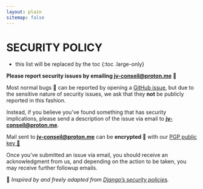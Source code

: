 ```yaml
---
layout: plain
sitemap: false
---
```


# SECURITY POLICY

<!-- markdownlint-disable MD033 -->

* this list will be replaced by the toc
{:toc .large-only}

**Please report security issues by emailing [jv-conseil@proton.me] :email:**

Most normal bugs :bug: can be reported by opening a [GitHub issue](https://github.com/issues), but due to the sensitive nature of security issues, we ask that they **not** be publicly reported in this fashion.

Instead, if you believe you’ve found something that has security implications, please send a description of the issue via email to **[jv-conseil@proton.me]**.

Mail sent to **[jv-conseil@proton.me]** can be **encrypted :lock_with_ink_pen:** with our [PGP public key :key:]

Once you’ve submitted an issue via email, you should receive an acknowledgment from us, and depending on the action to be taken, you may receive further followup emails.

:thought_balloon: _Inspired by and freely adapted from [Django’s security policies](https://www.djangoproject.com/security)._

<!-- links -->

[jv-conseil@proton.me]: <mailto:jv-conseil@proton.me?subject=%5BSECURITY%20REPORT%5D%20Issue%20description...>
[PGP public key :key:]: <https://github.com/JV-conseil/.github/blob/main/publickey.jv-conseil%40proton.me-58e3b2ceb20369bdaec0d106a12fedf3481a6b1f.asc>
